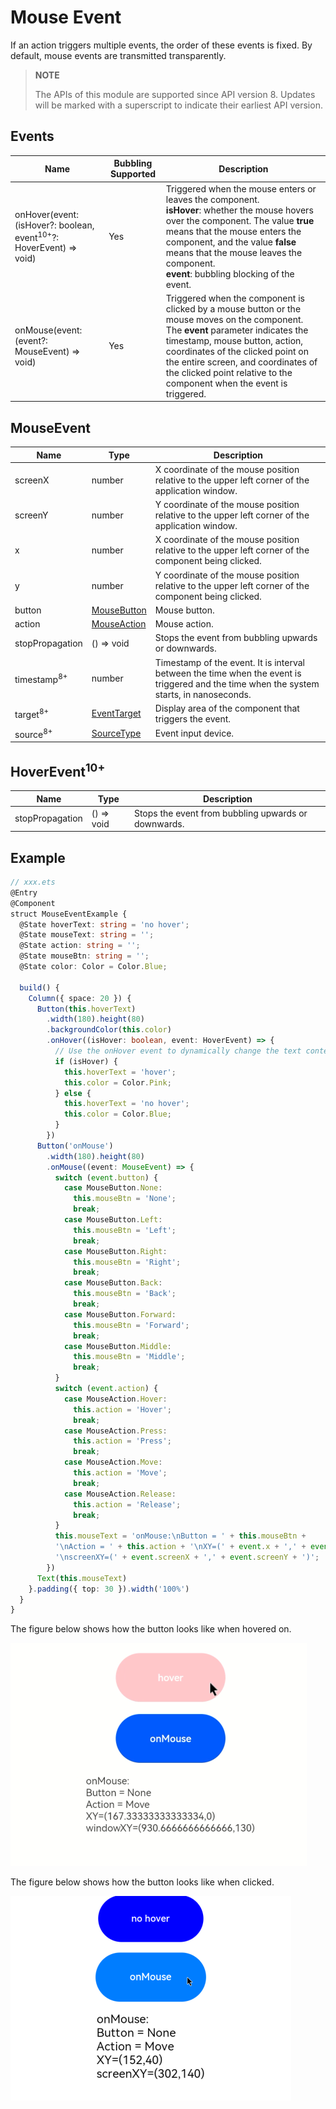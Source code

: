 # Mouse Event

If an action triggers multiple events, the order of these events is fixed. By default, mouse events are transmitted transparently.

>  **NOTE**
>
>  The APIs of this module are supported since API version 8. Updates will be marked with a superscript to indicate their earliest API version.


## Events

| Name                                                        | Bubbling Supported| Description                                                        |
| ------------------------------------------------------------ | -------- | ------------------------------------------------------------ |
| onHover(event: (isHover?: boolean, event<sup>10+</sup>?: HoverEvent) =&gt; void) | Yes      | Triggered when the mouse enters or leaves the component.<br>**isHover**: whether the mouse hovers over the component. The value **true** means that the mouse enters the component, and the value **false** means that the mouse leaves the component.<br>**event**: bubbling blocking of the event. |
| onMouse(event: (event?: MouseEvent) =&gt; void) | Yes      | Triggered when the component is clicked by a mouse button or the mouse moves on the component. The **event** parameter indicates the timestamp, mouse button, action, coordinates of the clicked point on the entire screen, and coordinates of the clicked point relative to the component when the event is triggered. |


## MouseEvent

| Name     | Type                           | Description                  |
| --------- | ------------------------------- | -------------------- |
| screenX   | number                          | X coordinate of the mouse position relative to the upper left corner of the application window. |
| screenY   | number                          | Y coordinate of the mouse position relative to the upper left corner of the application window. |
| x         | number                          | X coordinate of the mouse position relative to the upper left corner of the component being clicked. |
| y         | number                          | Y coordinate of the mouse position relative to the upper left corner of the component being clicked.|
| button    | [MouseButton](ts-appendix-enums.md#mousebutton) | Mouse button.               |
| action    | [MouseAction](ts-appendix-enums.md#mouseaction) | Mouse action.               |
| stopPropagation      | () => void | Stops the event from bubbling upwards or downwards.                        |
| timestamp<sup>8+</sup> | number | Timestamp of the event. It is interval between the time when the event is triggered and the time when the system starts, in nanoseconds.|
| target<sup>8+</sup> | [EventTarget](ts-universal-events-click.md#eventtarget8) | Display area of the component that triggers the event.|
| source<sup>8+</sup> | [SourceType](ts-gesture-settings.md#sourcetype)| Event input device.|

## HoverEvent<sup>10+</sup>

| Name     | Type                           | Description                  |
| --------- | ------------------------------- | -------------------- |
| stopPropagation   | () => void                          | Stops the event from bubbling upwards or downwards.|

## Example

```ts
// xxx.ets
@Entry
@Component
struct MouseEventExample {
  @State hoverText: string = 'no hover';
  @State mouseText: string = '';
  @State action: string = '';
  @State mouseBtn: string = '';
  @State color: Color = Color.Blue;

  build() {
    Column({ space: 20 }) {
      Button(this.hoverText)
        .width(180).height(80)
        .backgroundColor(this.color)
        .onHover((isHover: boolean, event: HoverEvent) => {
          // Use the onHover event to dynamically change the text content and background color of a button when the mouse pointer is hovered on it.
          if (isHover) {
            this.hoverText = 'hover';
            this.color = Color.Pink;
          } else {
            this.hoverText = 'no hover';
            this.color = Color.Blue;
          }
        })
      Button('onMouse')
        .width(180).height(80)
        .onMouse((event: MouseEvent) => {
          switch (event.button) {
            case MouseButton.None:
              this.mouseBtn = 'None';
              break;
            case MouseButton.Left:
              this.mouseBtn = 'Left';
              break;
            case MouseButton.Right:
              this.mouseBtn = 'Right';
              break;
            case MouseButton.Back:
              this.mouseBtn = 'Back';
              break;
            case MouseButton.Forward:
              this.mouseBtn = 'Forward';
              break;
            case MouseButton.Middle:
              this.mouseBtn = 'Middle';
              break;
          }
          switch (event.action) {
            case MouseAction.Hover:
              this.action = 'Hover';
              break;
            case MouseAction.Press:
              this.action = 'Press';
              break;
            case MouseAction.Move:
              this.action = 'Move';
              break;
            case MouseAction.Release:
              this.action = 'Release';
              break;
          }
          this.mouseText = 'onMouse:\nButton = ' + this.mouseBtn +
          '\nAction = ' + this.action + '\nXY=(' + event.x + ',' + event.y + ')' +
          '\nscreenXY=(' + event.screenX + ',' + event.screenY + ')';
        })
      Text(this.mouseText)
    }.padding({ top: 30 }).width('100%')
  }
}
```

 

The figure below shows how the button looks like when hovered on.

 ![mouse](figures/mouse.png) 

The figure below shows how the button looks like when clicked.

![mouse1](figures/mouse1.png)
